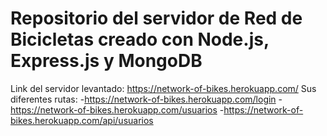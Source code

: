 # Repositorio del servidor de Red de Bicicletas creado con Node.js, Express.js y MongoDB

Link del servidor levantado: https://network-of-bikes.herokuapp.com/
Sus diferentes rutas:
-https://network-of-bikes.herokuapp.com/login
-https://network-of-bikes.herokuapp.com/usuarios
-https://network-of-bikes.herokuapp.com/api/usuarios


